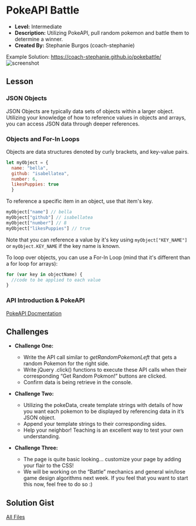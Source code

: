 
# PokeAPI Battle
* **Level:** Intermediate
* **Description:** Utilizing PokeAPI, pull random pokemon and battle them to determine a winner.
* **Created By:** Stephanie Burgos (coach-stephanie)

Example Solution: https://coach-stephanie.github.io/pokebattle/
![screenshot](http://i64.tinypic.com/65vb50.png)




## Lesson

### JSON Objects
JSON Objects are typically data sets of objects within a larger object.
Utilizing your knowledge of how to reference values in objects and arrays, you can access JSON data through deeper references.

### Objects and For-In Loops
Objects are data structures denoted by curly brackets, and key-value pairs.
```javascript
let myObject = {
  name: "bella",
  github: "isabellatea",
  number: 6,
  likesPuppies: true
  }
```

To reference a specific item in an object, use that item's key.
```javascript
myObject["name"] // bella
myObject["github"] // isabellatea
myObject["number"] // 8
myObject["likesPuppies"] // true
```
Note that you can reference a value by it's key using `myObject["KEY_NAME"]` or `myObject.KEY_NAME` if the key name is known.

To loop over objects, you can use a For-In Loop (mind that it's different than a for loop for arrays):

```javascript
for (var key in objectName) {
  //code to be applied to each value
}
```



### API Introduction & PokeAPI
[PokeAPI Docmentation](https://pokeapi.co/docs/v2.html)



## Challenges
* **Challenge One:**
  - Write the API call similar to *getRandomPokemonLeft* that gets a random Pokemon for the right side.
  - Write jQuery .click() functions to execute these API calls when their corresponding “Get Random Pokmon!” buttons are clicked.
  - Confirm data is being retrieve in the console.


* **Challenge Two:**
  - Utilizing the pokeData, create template strings with details of how you want each pokemon to be displayed by referencing data in it’s JSON object.
  - Append your template strings to their corresponding sides.
  - Help your neighbor! Teaching is an excellent way to test your own understanding.


* **Challenge Three:**
  - The page is quite basic looking… customize your page by adding your flair to the CSS!
  - We will be working on the “Battle” mechanics and general win/lose game design algorithms next week. If you feel that you want to start this now, feel free to do so :)  





## Solution Gist
[All Files](https://gist.github.com/isabellatea/bad5b5e568d54dc94d9a48e26ef1fb0d)
